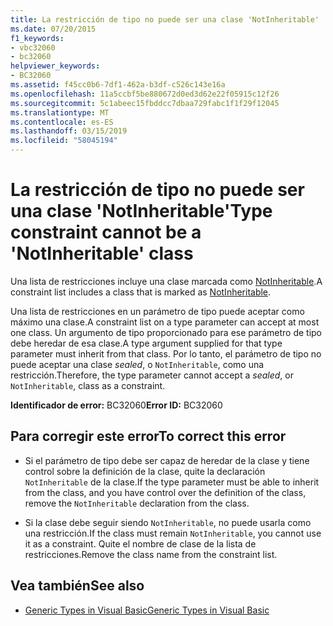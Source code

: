 ```yaml
---
title: La restricción de tipo no puede ser una clase 'NotInheritable'
ms.date: 07/20/2015
f1_keywords:
- vbc32060
- bc32060
helpviewer_keywords:
- BC32060
ms.assetid: f45cc0b6-7df1-462a-b3df-c526c143e16a
ms.openlocfilehash: 11a5ccbf5be880672d0ed3d62e22f05915c12f26
ms.sourcegitcommit: 5c1abeec15fbddcc7dbaa729fabc1f1f29f12045
ms.translationtype: MT
ms.contentlocale: es-ES
ms.lasthandoff: 03/15/2019
ms.locfileid: "58045194"
---
```

# <a name="type-constraint-cannot-be-a-notinheritable-class"></a><span data-ttu-id="a25f4-102">La restricción de tipo no puede ser una clase 'NotInheritable'</span><span class="sxs-lookup"><span data-stu-id="a25f4-102">Type constraint cannot be a 'NotInheritable' class</span></span>
<span data-ttu-id="a25f4-103">Una lista de restricciones incluye una clase marcada como [NotInheritable](../../visual-basic/language-reference/modifiers/notinheritable.md).</span><span class="sxs-lookup"><span data-stu-id="a25f4-103">A constraint list includes a class that is marked as [NotInheritable](../../visual-basic/language-reference/modifiers/notinheritable.md).</span></span>  
  
 <span data-ttu-id="a25f4-104">Una lista de restricciones en un parámetro de tipo puede aceptar como máximo una clase.</span><span class="sxs-lookup"><span data-stu-id="a25f4-104">A constraint list on a type parameter can accept at most one class.</span></span> <span data-ttu-id="a25f4-105">Un argumento de tipo proporcionado para ese parámetro de tipo debe heredar de esa clase.</span><span class="sxs-lookup"><span data-stu-id="a25f4-105">A type argument supplied for that type parameter must inherit from that class.</span></span> <span data-ttu-id="a25f4-106">Por lo tanto, el parámetro de tipo no puede aceptar una clase *sealed*, o `NotInheritable`, como una restricción.</span><span class="sxs-lookup"><span data-stu-id="a25f4-106">Therefore, the type parameter cannot accept a *sealed*, or `NotInheritable`, class as a constraint.</span></span>  
  
 <span data-ttu-id="a25f4-107">**Identificador de error:** BC32060</span><span class="sxs-lookup"><span data-stu-id="a25f4-107">**Error ID:** BC32060</span></span>  
  
## <a name="to-correct-this-error"></a><span data-ttu-id="a25f4-108">Para corregir este error</span><span class="sxs-lookup"><span data-stu-id="a25f4-108">To correct this error</span></span>  
  
-   <span data-ttu-id="a25f4-109">Si el parámetro de tipo debe ser capaz de heredar de la clase y tiene control sobre la definición de la clase, quite la declaración `NotInheritable` de la clase.</span><span class="sxs-lookup"><span data-stu-id="a25f4-109">If the type parameter must be able to inherit from the class, and you have control over the definition of the class, remove the `NotInheritable` declaration from the class.</span></span>  
  
-   <span data-ttu-id="a25f4-110">Si la clase debe seguir siendo `NotInheritable`, no puede usarla como una restricción.</span><span class="sxs-lookup"><span data-stu-id="a25f4-110">If the class must remain `NotInheritable`, you cannot use it as a constraint.</span></span> <span data-ttu-id="a25f4-111">Quite el nombre de clase de la lista de restricciones.</span><span class="sxs-lookup"><span data-stu-id="a25f4-111">Remove the class name from the constraint list.</span></span>  
  
## <a name="see-also"></a><span data-ttu-id="a25f4-112">Vea también</span><span class="sxs-lookup"><span data-stu-id="a25f4-112">See also</span></span>

- [<span data-ttu-id="a25f4-113">Generic Types in Visual Basic</span><span class="sxs-lookup"><span data-stu-id="a25f4-113">Generic Types in Visual Basic</span></span>](../../visual-basic/programming-guide/language-features/data-types/generic-types.md)
